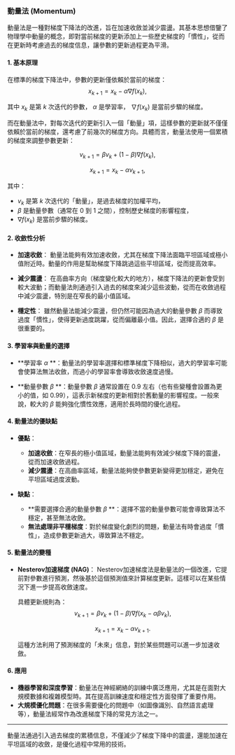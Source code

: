 ### 動量法 (Momentum)

動量法是一種對梯度下降法的改進，旨在加速收斂並減少震盪。其基本思想借鑒了物理學中動量的概念，即對當前梯度的更新添加上一些歷史梯度的「慣性」，從而在更新時考慮過去的梯度信息，讓參數的更新過程更為平滑。

#### 1. **基本原理**

在標準的梯度下降法中，參數的更新僅依賴於當前的梯度：
$$x_{k+1} = x_k - \alpha \nabla f(x_k),$$

其中  $`x_k`$  是第  $`k`$  次迭代的參數， $`\alpha`$  是學習率， $`\nabla f(x_k)`$  是當前步驟的梯度。

而在動量法中，對每次迭代的更新引入一個「動量」項，這樣參數的更新就不僅僅依賴於當前的梯度，還考慮了前幾次的梯度方向。具體而言，動量法使用一個累積的梯度來調整參數更新：

$$v_{k+1} = \beta v_k + (1 - \beta) \nabla f(x_k),$$

$$x_{k+1} = x_k - \alpha v_{k+1},$$

其中：
-  $`v_k`$  是第  $`k`$  次迭代的「動量」，是過去梯度的加權平均，
-  $`\beta`$  是動量參數（通常在 0 到 1 之間），控制歷史梯度的影響程度，
-  $`\nabla f(x_k)`$  是當前步驟的梯度。

#### 2. **收斂性分析**

- **加速收斂**：
  動量法能夠有效加速收斂，尤其在梯度下降法面臨平坦區域或極小值附近時。動量的作用是幫助梯度下降跳過這些平坦區域，從而提高效率。

- **減少震盪**：
  在高曲率方向（梯度變化較大的地方），梯度下降法的更新會受到較大波動；而動量法則通過引入過去的梯度來減少這些波動，從而在收斂過程中減少震盪，特別是在窄長的最小值區域。

- **穩定性**：
  雖然動量法能減少震盪，但仍然可能因為過大的動量參數  $`\beta`$  而導致過度「慣性」，使得更新過度跳躍，從而偏離最小值。因此，選擇合適的  $`\beta`$  是很重要的。

#### 3. **學習率與動量的選擇**

- **學習率  $`\alpha`$ **：動量法的學習率選擇和標準梯度下降相似，過大的學習率可能會使算法無法收斂，而過小的學習率會導致收斂速度過慢。
  
- **動量參數  $`\beta`$ **：動量參數  $`\beta`$  通常設置在 0.9 左右（也有些變種會設置為更小的值，如 0.99），這表示新梯度的更新相對於舊動量的影響程度。一般來說，較大的  $`\beta`$  能夠強化慣性效應，適用於長時間的優化過程。

#### 4. **動量法的優缺點**

- **優點**：
  - **加速收斂**：在窄長的極小值區域，動量法能夠有效減少梯度下降的震盪，從而加速收斂過程。
  - **減少震盪**：在高曲率區域，動量法能夠使參數更新變得更加穩定，避免在平坦區域過度波動。

- **缺點**：
  - **需要選擇合適的動量參數  $`\beta`$ **：選擇不當的動量參數可能會導致算法不穩定，甚至無法收斂。
  - **無法處理非平穩梯度**：對於梯度變化劇烈的問題，動量法有時會過度「慣性」，造成參數更新過大，導致算法不穩定。

#### 5. **動量法的變種**

- **Nesterov加速梯度 (NAG)**：
  Nesterov加速梯度法是動量法的一個改進，它提前對參數進行預測，然後基於這個預測值來計算梯度更新。這樣可以在某些情況下進一步提高收斂速度。

  具體更新規則為：
  $$v_{k+1} = \beta v_k + (1 - \beta) \nabla f(x_k - \alpha \beta v_k),$$

  $$x_{k+1} = x_k - \alpha v_{k+1}.$$

  這種方法利用了預測梯度的「未來」信息，對於某些問題可以進一步加速收斂。

#### 6. **應用**

- **機器學習和深度學習**：動量法在神經網絡的訓練中廣泛應用，尤其是在面對大規模數據和複雜模型時。其在提高訓練速度和穩定性方面發揮了重要作用。
- **大規模優化問題**：在很多需要優化的問題中（如圖像識別、自然語言處理等），動量法經常作為改進梯度下降的常見方法之一。

---

動量法通過引入過去梯度的累積信息，不僅減少了梯度下降中的震盪，還能加速在平坦區域的收斂，是優化過程中常用的技術。